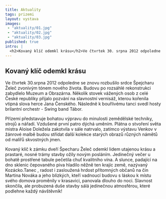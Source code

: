 ```yaml
---
title: Aktuality
tags: prizemi
layout: vystava
images:
 - "aktuality/01.jpg"
 - "aktuality/02.jpg"
 - "aktuality/03.jpg"
published: true
intro: |
  <h2>Kovaný klíč odemkl krásu</h2>Ve čtvrtek 30. srpna 2012 odpoledne se znovu rozbušilo srdce Špejcharu zvonivým tónem nového života.
---
```

<h2>Kovaný klíč odemkl krásu</h2>

Ve čtvrtek 30.srpna 2012 odpoledne se znovu rozbušilo srdce Špejcharu Želeč zvonivým tónem nového života. Budovu po rozsáhlé rekonstrukci zabydlelo Muzeum a Obrazárna. Několik stovek vážených osob z celé České republiky přijalo pozvání na slavnostní vernisáž, kterou kořenila vtipná slova herce Jana Čenského. Následně k bouřlivému tanci svedl hosty brilantní orchestr - Swing band Tábor.

Přízemí představuje bohatou výpravu do minulosti zemědělské techniky, strojů a nářadí. Vzdušené první patro dýchá uměním. Plátna o stvoření světa mistra Aloise Doležela zakotvila v sále natrvalo, zatímco výstavu Venkov v žánrové malbě budou střídat další kolekce starých obrazů různých námětů od malířů skvostných jmen.

Kovaný klíč k zámku dveří Špecharu Želeč odemkl lidem utajenou krásu a prastaré, nosné trámy stavby ožily novým posláním. Jedinečný večer u bohatě prostřené tabule pečetila chuť kvalitního vína. A slunce, padající na dno sklenic čepovaného piva hladilo něžně ten krajíc země, nazývaný Kozácko.Tanec , radost i zasloužená hrdost přítomných občanů na čin Martina Nováka a jeho blízkých, kteří vadnoucí budovu s láskou k místu svého domova proměnily v krasavici, panovala dlouho do noci. Slavnost skončila, ale probuzená duše stavby sálá jedinečnou atmosférou, které podlehne každý návštěvník!
